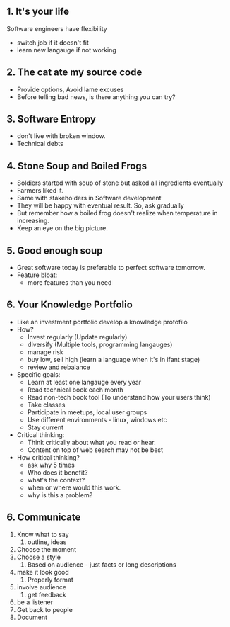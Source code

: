## 1. It's your life

Software engineers have flexibility

- switch job if it doesn't fit
- learn new langauge if not working

## 2. The cat ate my source code

- Provide options, Avoid lame excuses
- Before telling bad news, is there anything you can try?

## 3. Software Entropy

- don't live with broken window.
- Technical debts

## 4. Stone Soup and Boiled Frogs

- Soldiers started with soup of stone but asked all ingredients eventually
- Farmers liked it.
- Same with stakeholders in Software development
- They will be happy with eventual result. So, ask gradually
- But remember how a boiled frog doesn't realize when temperature in increasing.
- Keep an eye on the big picture.

## 5. Good enough soup

- Great software today is preferable to perfect software tomorrow.
- Feature bloat:
  - more features than you need

## 6. Your Knowledge Portfolio

- Like an investment portfolio develop a knowledge protofilo
- How?
  - Invest regularly (Update regularly)
  - diversify (Multiple tools, programming langauges)
  - manage risk
  - buy low, sell high (learn a language when it's in ifant stage)
  - review and rebalance 
- Specific goals:
  - Learn at least one langauge every year
  - Read technical book each month
  - Read non-tech book tool (To understand how your users think)
  - Take classes
  - Participate in meetups, local user groups
  - Use different environments - linux, windows etc
  - Stay current
- Critical thinking:
  - Think critically about what you read or hear.
  - Content on top of web search may not be best
- How critical thinking?
  - ask why 5 times
  - Who does it benefit?
  - what's the context?
  - when or where would this work.
  - why is this a problem?

## 6. Communicate

1. Know what to say
   1. outline, ideas
2. Choose the moment
3. Choose a style
   1. Based on audience - just facts or long descriptions
4. make it look good
   1. Properly format
5. involve audience
   1. get feedback
6. be a listener
7. Get back to people
8. Document